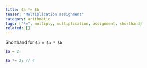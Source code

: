 ```yaml
---
title: $a *= $b
teaser: "Multiplication assignment"
category: arithmetic
tags: ["*=", multiply, multiplication, assignment, shorthand]
related: []
---
```


Shorthand for `$a = $a * $b`

```php
$a = 2;

$a *= 2; // 4
```
